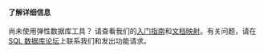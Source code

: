 #### 了解详细信息

尚未使用弹性数据库工具？ 请查看我们的[入门指南](/documentation/articles/sql-database-elastic-scale-get-started/)和[文档映射](/documentation/articles/sql-database-elastic-scale-documentation-map/)。有关问题，请在 [SQL 数据库论坛](https://social.msdn.microsoft.com/Forums/zh-cn/home?forum=windowsazurezhchs)上联系我们和发出功能请求。

<!---HONumber=69-->
